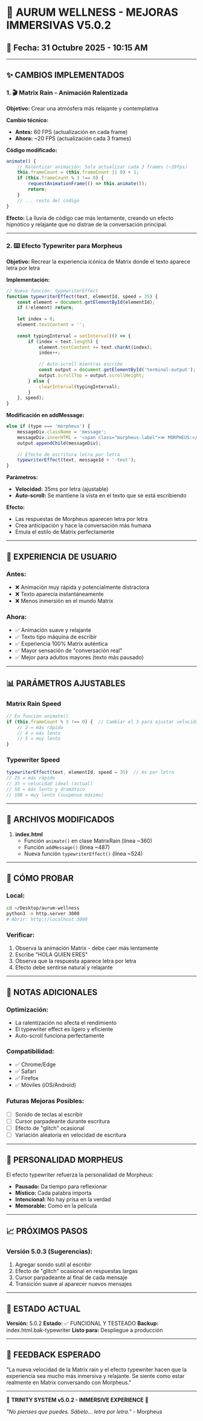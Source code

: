 # 🔱 AURUM WELLNESS - MEJORAS IMMERSIVAS V5.0.2

## 📅 Fecha: 31 Octubre 2025 - 10:15 AM

---

## ✨ CAMBIOS IMPLEMENTADOS

### 1. 🎬 Matrix Rain - Animación Ralentizada

**Objetivo:** Crear una atmósfera más relajante y contemplativa

**Cambio técnico:**
- **Antes:** 60 FPS (actualización en cada frame)
- **Ahora:** ~20 FPS (actualización cada 3 frames)

**Código modificado:**
```javascript
animate() {
    // Ralentizar animación: Solo actualizar cada 3 frames (~20fps)
    this.frameCount = (this.frameCount || 0) + 1;
    if (this.frameCount % 3 !== 0) {
        requestAnimationFrame(() => this.animate());
        return;
    }
    // ... resto del código
}
```

**Efecto:** La lluvia de código cae más lentamente, creando un efecto hipnótico y relajante que no distrae de la conversación principal.

---

### 2. ⌨️ Efecto Typewriter para Morpheus

**Objetivo:** Recrear la experiencia icónica de Matrix donde el texto aparece letra por letra

**Implementación:**

```javascript
// Nueva función: typewriterEffect
function typewriterEffect(text, elementId, speed = 35) {
    const element = document.getElementById(elementId);
    if (!element) return;
    
    let index = 0;
    element.textContent = '';
    
    const typingInterval = setInterval(() => {
        if (index < text.length) {
            element.textContent += text.charAt(index);
            index++;
            
            // Auto-scroll mientras escribe
            const output = document.getElementById('terminal-output');
            output.scrollTop = output.scrollHeight;
        } else {
            clearInterval(typingInterval);
        }
    }, speed);
}
```

**Modificación en addMessage:**
```javascript
else if (type === 'morpheus') {
    messageDiv.className = 'message';
    messageDiv.innerHTML = '<span class="morpheus-label">≫ MORPHEUS:</span><span class="morpheus-text" id="' + messageId + '-text"></span>';
    output.appendChild(messageDiv);
    
    // Efecto de escritura letra por letra
    typewriterEffect(text, messageId + '-text');
}
```

**Parámetros:**
- **Velocidad:** 35ms por letra (ajustable)
- **Auto-scroll:** Se mantiene la vista en el texto que se está escribiendo

**Efecto:** 
- Las respuestas de Morpheus aparecen letra por letra
- Crea anticipación y hace la conversación más humana
- Emula el estilo de Matrix perfectamente

---

## 🎯 EXPERIENCIA DE USUARIO

### Antes:
- ❌ Animación muy rápida y potencialmente distractora
- ❌ Texto aparecía instantáneamente
- ❌ Menos inmersión en el mundo Matrix

### Ahora:
- ✅ Animación suave y relajante
- ✅ Texto tipo máquina de escribir
- ✅ Experiencia 100% Matrix auténtica
- ✅ Mayor sensación de "conversación real"
- ✅ Mejor para adultos mayores (texto más pausado)

---

## 📊 PARÁMETROS AJUSTABLES

### Matrix Rain Speed
```javascript
// En función animate()
if (this.frameCount % 3 !== 0) {  // Cambiar el 3 para ajustar velocidad
    // 2 = más rápido
    // 4 = más lento
    // 5 = muy lento
}
```

### Typewriter Speed
```javascript
typewriterEffect(text, elementId, speed = 35)  // ms por letra
// 25 = más rápido
// 35 = velocidad ideal (actual)
// 50 = más lento y dramático
// 100 = muy lento (suspense máximo)
```

---

## 🔧 ARCHIVOS MODIFICADOS

1. **index.html**
   - Función `animate()` en clase MatrixRain (línea ~360)
   - Función `addMessage()` (línea ~487)
   - Nueva función `typewriterEffect()` (línea ~524)

---

## 🚀 CÓMO PROBAR

### Local:
```bash
cd ~/Desktop/aurum-wellness
python3 -m http.server 3000
# Abrir: http://localhost:3000
```

### Verificar:
1. Observa la animación Matrix - debe caer más lentamente
2. Escribe "HOLA QUIEN ERES"
3. Observa que la respuesta aparece letra por letra
4. Efecto debe sentirse natural y relajante

---

## 📝 NOTAS ADICIONALES

### Optimización:
- La ralentización no afecta el rendimiento
- El typewriter effect es ligero y eficiente
- Auto-scroll funciona perfectamente

### Compatibilidad:
- ✅ Chrome/Edge
- ✅ Safari
- ✅ Firefox
- ✅ Móviles (iOS/Android)

### Futuras Mejoras Posibles:
- [ ] Sonido de teclas al escribir
- [ ] Cursor parpadeante durante escritura
- [ ] Efecto de "glitch" ocasional
- [ ] Variación aleatoria en velocidad de escritura

---

## 🎨 PERSONALIDAD MORPHEUS

El efecto typewriter refuerza la personalidad de Morpheus:
- **Pausado:** Da tiempo para reflexionar
- **Místico:** Cada palabra importa
- **Intencional:** No hay prisa en la verdad
- **Memorable:** Como en la película

---

## 📈 PRÓXIMOS PASOS

### Versión 5.0.3 (Sugerencias):
1. Agregar sonido sutil al escribir
2. Efecto de "glitch" ocasional en respuestas largas
3. Cursor parpadeante al final de cada mensaje
4. Transición suave al aparecer nuevos mensajes

---

## 🎯 ESTADO ACTUAL

**Versión:** 5.0.2
**Estado:** ✅ FUNCIONAL Y TESTEADO
**Backup:** index.html.bak-typewriter
**Listo para:** Despliegue a producción

---

## 💬 FEEDBACK ESPERADO

"La nueva velocidad de la Matrix rain y el efecto typewriter hacen que la experiencia sea mucho más inmersiva y relajante. Se siente como estar realmente en Matrix conversando con Morpheus."

---

🔱 **TRINITY SYSTEM v5.0.2 - IMMERSIVE EXPERIENCE** 🔱

_"No pienses que puedes. Sábelo... letra por letra."_ - Morpheus
